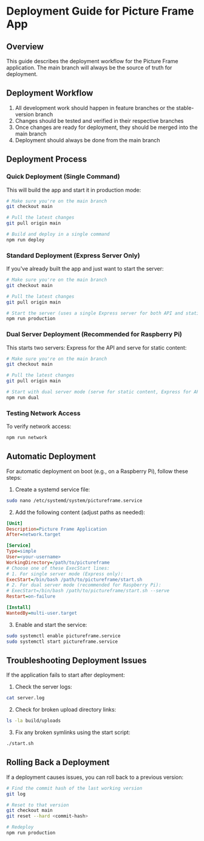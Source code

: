 # Deployment Guide for Picture Frame App

## Overview

This guide describes the deployment workflow for the Picture Frame application. The main branch will always be the source of truth for deployment.

## Deployment Workflow

1. All development work should happen in feature branches or the stable-version branch
2. Changes should be tested and verified in their respective branches
3. Once changes are ready for deployment, they should be merged into the main branch
4. Deployment should always be done from the main branch

## Deployment Process

### Quick Deployment (Single Command)

This will build the app and start it in production mode:

```bash
# Make sure you're on the main branch
git checkout main

# Pull the latest changes
git pull origin main

# Build and deploy in a single command
npm run deploy
```

### Standard Deployment (Express Server Only)

If you've already built the app and just want to start the server:

```bash
# Make sure you're on the main branch
git checkout main

# Pull the latest changes
git pull origin main

# Start the server (uses a single Express server for both API and static files)
npm run production
```

### Dual Server Deployment (Recommended for Raspberry Pi)

This starts two servers: Express for the API and serve for static content:

```bash
# Make sure you're on the main branch
git checkout main

# Pull the latest changes
git pull origin main

# Start with dual server mode (serve for static content, Express for API)
npm run dual
```

### Testing Network Access

To verify network access:

```bash
npm run network
```

## Automatic Deployment

For automatic deployment on boot (e.g., on a Raspberry Pi), follow these steps:

1. Create a systemd service file:

```bash
sudo nano /etc/systemd/system/pictureframe.service
```

2. Add the following content (adjust paths as needed):

```ini
[Unit]
Description=Picture Frame Application
After=network.target

[Service]
Type=simple
User=<your-username>
WorkingDirectory=/path/to/pictureframe
# Choose one of these ExecStart lines:
# 1. For single server mode (Express only):
ExecStart=/bin/bash /path/to/pictureframe/start.sh
# 2. For dual server mode (recommended for Raspberry Pi):
# ExecStart=/bin/bash /path/to/pictureframe/start.sh --serve
Restart=on-failure

[Install]
WantedBy=multi-user.target
```

3. Enable and start the service:

```bash
sudo systemctl enable pictureframe.service
sudo systemctl start pictureframe.service
```

## Troubleshooting Deployment Issues

If the application fails to start after deployment:

1. Check the server logs:
```bash
cat server.log
```

2. Check for broken upload directory links:
```bash
ls -la build/uploads
```

3. Fix any broken symlinks using the start script:
```bash
./start.sh
```

## Rolling Back a Deployment

If a deployment causes issues, you can roll back to a previous version:

```bash
# Find the commit hash of the last working version
git log

# Reset to that version
git checkout main
git reset --hard <commit-hash>

# Redeploy
npm run production
```